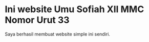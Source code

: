 <!DOCTYPE html>

<html>
<head>
 <meta charset=”utf-8”>
 <title>Umu-XIIMMC-33</title>
 </head>
<body>
<h1> Ini website Umu Sofiah XII MMC Nomor Urut 33</h1>
<p> Saya berhasil membuat website simple ini sendiri. </p>
</body>
</html>
